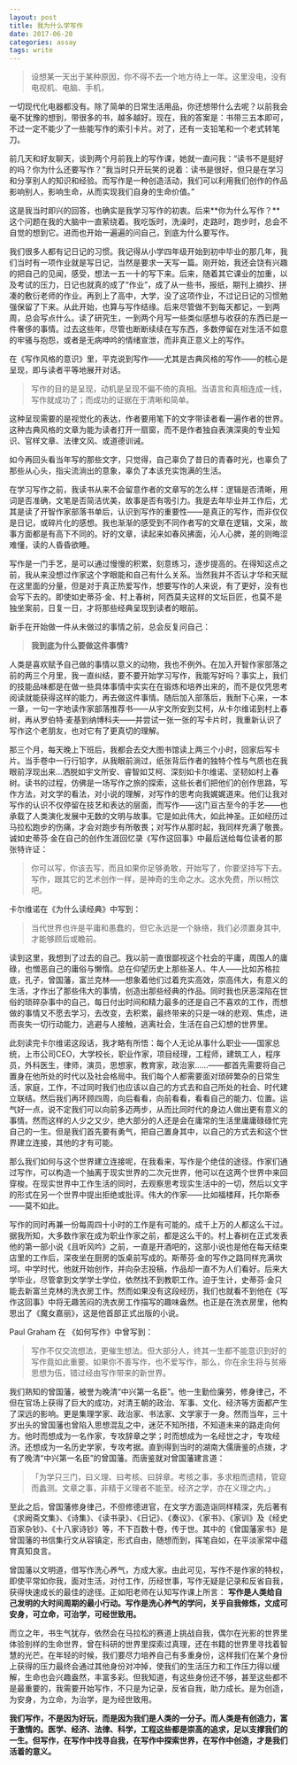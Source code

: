 ```yaml
---
layout: post
title: 我为什么学写作
date: 2017-06-20
categories: assay
tags: write
---
```



> 设想某一天出于某种原因，你不得不去一个地方待上一年。这里没电，没有电视机、电脑、手机，

一切现代化电器都没有。除了简单的日常生活用品，你还想带什么去呢？以前我会毫不犹豫的想到，带很多的书，越多越好。现在，我的答案是：书带三五本即可，不过一定不能少了一些能写作的索引卡片。对了，还有一支铅笔和一个老式转笔刀。

前几天和好友聊天，谈到两个月前我上的写作课，她就一直问我：“读书不是挺好的吗？你为什么还要写作？”我当时只开玩笑的说着：读书是很好，但只是在学习和分享别人的知识和经验。而写作是一种创造活动，我们可以利用我们创作的作品影响别人，影响生命，从而实现我们自身的生命价值。”

这是我当时即兴的回答，也确实是我学习写作的初衷。后来**你为什么写作？**这个问题在我的大脑中一直萦绕着。我吃饭时，洗澡时，走路时，跑步时，总会不自觉的想到它。进而也开始一遍遍的问自己，到底为什么要写作。

我们很多人都有记日记的习惯。我记得从小学四年级开始到初中毕业的那几年，我们当时有一项作业就是写日记，当然是要求一天写一篇。刚开始，我还会饶有兴趣的把自己的见闻，感受，想法一五一十的写下来。后来，随着其它课业的加重，以及考试的压力，日记也就真的成了“作业”，成了从一些书，报纸，期刊上摘抄、拼凑的敷衍老师的作业。再到上了高中，大学，没了这项作业，不过记日记的习惯勉强保留了下来。从此开始，也算与写作结缘。后来尽管做不到每天都记，一到两周，总会写点什么。读了研究生，一到两个月写一些类似感想与收获的东西已是一件奢侈的事情。过去这些年，尽管也断断续续在写东西，多数停留在对生活不如意的牢骚与抱怨，或者是无病呻吟的情绪宣泄，而非真正意义上的写作。

在《写作风格的意识》里，平克说到写作——尤其是古典风格的写作——的核心是呈现，即与读者平等地展开对话。
>写作的目的是呈现，动机是呈现不偏不倚的真相。当语言和真相连成一线，写作就成功了；而成功的证据在于清晰和简单。

这种呈现需要的是视觉化的表达，作者要用笔下的文字带读者看一遍作者的世界。这种古典风格的文章为能为读者打开一扇窗，而不是作者独自表演深奥的专业知识、官样文章、法律文风、或道德训诫。


如今再回头看当年写的那些文字，只觉得，自己辜负了昔日的青春时光，也辜负了那些从心头，指尖流淌出的意象，辜负了本该充实饱满的生活。

在学习写作之前，我读书从来不会留意作者的文章写的怎么样：逻辑是否清晰，用词是否准确，文笔是否简洁优美，故事是否有吸引力。我是去年毕业并工作后，尤其是读了开智作家部落书单后，认识到写作的重要性——是真正的写作，而非仅仅是日记，或碎片化的感想。我也渐渐的感受到不同作者写的文章在逻辑，文采，故事方面都是有高下不同的。好的文章，读起来如春风拂面，沁人心脾，差的则晦涩难懂，读的人昏昏欲睡。

写作是一门手艺，是可以通过慢慢的积累，刻意练习，逐步提高的。在得知这点之前，我从来没想过作家这个字眼能和自己有什么关系。当然我并不否认才华和天赋在这里面的分量，但是对于真正热爱写作，想要写作的人来说，有了更好，没有也会写下去的。即使如史蒂芬·金、村上春树，阿西莫夫这样的文坛巨匠，也莫不是独坐案前，日复一日，才将那些经典呈现到读者的眼前。

新手在开始做一件从未做过的事情之前，总会反复问自己：
> **我到底为什么要做这件事情?**

人类是喜欢赋予自己做的事情以意义的动物，我也不例外。在加入开智作家部落之前的两三个月里，我一直纠结，要不要开始学习写作，我能写好吗？事实上，我们的技能品味都是在做一些具体事情中实实在在锻炼和培养出来的，而不是仅凭思考阅读就能获得这样的能力，再去做这件事情。随后加入部落后，我耐下心来，一本一章，一句一字地读作家部落推荐书——从宇文所安到艾柯，从卡尔维诺到村上春树，再从罗伯特·麦基到纳博科夫——并尝试一张一张的写卡片时，我重新认识了写作这个老朋友，也对它有了更真切的理解。

那三个月，每天晚上下班后，我都会去交大图书馆读上两三个小时，回家后写卡片。当手卷中一行行铅字，从我眼前淌过，纸张背后作者的独特个性与气质也在我眼前浮现出来…洒脱如宇文所安、睿智如艾柯、深刻如卡尔维诺、坚韧如村上春树。读书的过程，仿佛是一场写作之旅的探索，这些长者们把他们的创作思路，写作方法，对文学的看法，对小说的理解，对写作的思考向我娓娓道来。他们让我对写作的认识不仅停留在技艺和表达的层面，而写作——这门亘古至今的手艺——也承载了人类演化发展中无数的文明与故事。它是如此伟大，如此神圣。正如经历过马拉松跑步的伤痛，才会对跑步有所敬畏；对写作从那时起，我同样充满了敬畏。诚如史蒂芬·金在自己的创作生涯回忆录《写作这回事》中最后送给每位读者的那张特许证：
> 你可以写，你该去写，而且如果你足够勇敢，开始写了，你要坚持写下去。写作，跟其它的艺术创作一样，是神奇的生命之水。这水免费，所以畅饮吧。

卡尔维诺在《为什么读经典》中写到：
> 当代世界也许是平庸和愚蠢的，但它永远是一个脉络，我们必须置身其中,才能够顾后或瞻前。

读到这里，我想到了过去的自己。我以前一直很鄙视这个社会的平庸，周围人的庸碌，也憎恶自己的庸俗与懒惰。总在仰望历史上那些圣人、牛人——比如苏格拉底，孔子，曾国藩，富兰克林——想象着他们过着充实高效，崇高伟大，有意义的生活，才作出了那些伟大的事情，创造出那些经典的作品。同时我也厌恶深陷在世俗的琐碎杂事中的自己，每日付出时间和精力最多的还是自己不喜欢的工作，而想做的事情又不愿去学习，去改变，去积累，最终带来的只是一味的悲观、焦虑，进而丧失一切行动能力，逃避与人接触，逃离社会，生活在自己幻想的世界里。

此刻读完卡尔维诺这段话，我才略有所悟：每个人无论从事什么职业——国家总统，上市公司CEO，大学校长，职业作家，项目经理，工程师，建筑工人，程序员，外科医生，律师，演员，思想家，教育家，政治家……——都首先需要将自己置身在他所处的时代以及社会格局中。我们每个人都需要面对琐碎繁杂的日常生活，家庭，工作，不过同时我们也应该以自己的方式去和自己所处的社会、时代建立联结。然后我们再环顾四周，向后看看，向前看看，看看自己的能力、位置。运气好一点，说不定我们可以向前多迈两步，从而比同时代的身边人做出更有意义的事情。然而这样的人少之又少，绝大部分的人还是会在庸常的生活里庸庸碌碌忙完自己的一生。但是我们首先要有勇气，把自己置身其中，以自己的方式去和这个世界建立连接，其他的才有可能。

那么我们如何与这个世界建立连接呢，在我看来，写作是个绝佳的途径。作家们通过写作，可以构造一个抽离于现实世界的二次元世界，他可以在这两个世界中来回穿梭。在现实世界中工作生活的同时，去观察思考现实生活中的一切，然后以文字的形式在另一个世界中提出拒绝或批评。伟大的作家——比如福楼拜，托尔斯泰——莫不如此。

写作的同时再兼一份每周四十小时的工作是有可能的。成千上万的人都这么干过。据我所知，大多数作家在成为职业作家之前，都是这么干的。村上春树在正式发表他的第一部小说《且听风吟》之前，一直是开酒吧的，这部小说也是他在每天结束店里的工作后，深夜坐在厨房的饭桌前写成的。斯蒂芬·金的写作之路同样充满坎坷。中学时代，他就开始创作，并向杂志投稿，作品却一直不为人们看好。后来大学毕业，尽管拿到文学学士学位，依然找不到教职工作。迫于生计，史蒂芬·金只能去新富兰克林的洗衣房工作。然而如果没有这段经历，我们也就看不到他在《写作这回事》中将无趣苦闷的洗衣房工作描写的趣味盎然。也正是在洗衣房里，他构思出了《魔女嘉丽》，这是他首部正式出版的小说。

Paul Graham 在 《如何写作》中曾写到：
> 写作不仅交流想法，更催生想法。但大部分人，终其一生都不能意识到好的写作竟如此重要。如果你不善写作，也不爱写作，那么，你在余生将与贫瘠思想为伍，错过经由写作带来的新世界。

我们熟知的曾国藩，被誉为晚清“中兴第一名臣”。他一生勤俭廉劳，修身律己，不但在官场上获得了巨大的成功，对清王朝的政治、军事、文化、经济等方面都产生了深远的影响。更是集理学家、政治家、书法家、文学家于一身。然而当年，三十岁出头的曾国藩也曾陷入思想混乱之中，迷茫不知所措，不知道未来的路走向何方。他时而想成为一名作家，专攻辞章之学；时而想成为一名经世之才，专攻经济。还想成为一名历史学家，专攻考据。直到得到当时的湖南大儒唐鉴的点拨，才有了晚清“中兴第一名臣”的曾国藩。而唐鉴就对曾国藩建言道：
> 「为学只三门，曰义理、曰考核、曰辞章。考核之事，多求粗而遗精，管窥而蠡测。文章之事，非精于义理者不能至。经济之学，亦在义理之内。」

至此之后，曾国藩修身律己，不但修德进官，在文学方面造诣同样精深，先后著有《求阙斋文集》、《诗集》、《读书录》、《日记》、《奏议》、《家书》、《家训》及《经史百家杂钞》、《十八家诗钞》等，不下百数十卷，传于世。其中的《曾国藩家书》是曾国藩的书信集行文从容镇定，形式自由，随想而到，挥笔自如，在平淡家常中蕴育真知良言。
 
曾国藩以文明道，借写作洗心养气，方成大家。由此可见，写作不是作家的特权，即使平常如你我，面对生活，对付工作，历经世事，写作无疑是记录和反省自我，获得快速成长的最佳的途径。正如阳老师在认知写作课上所言：
**写作是人类给自己发明的大时间周期的最小行动。写作是洗心养气的学问，关乎自我修炼，文成可安身，可立命，可治学，可经世致用。**

而立之年，书生气犹存，依然会在马拉松的赛道上挑战自我，偶尔在光影的世界里体验别样的生命世界，曾在科研的世界里探索过真理，还在书籍的世界里寻找着智慧的光芒。在年轻的时候，我们要尽力培养自己有多重身份，这样我们在某个身份上获得的压力最终会通过其他身份对冲掉，使我们的生活压力和工作压力得以缓解，生命也会兴趣盎然，丰富多彩。但我知道，有这些身份还不够，甚至这些都不是最重要的，我需要开始写作，不只是为记录，反省自我，助力成长。是为创造，为安身，为立命，为治学，是为经世致用。

**我们写作，不是因为好玩，而是因为我们是人类的一分子。而人类是有创造力，富于激情的。医学、经济、法律、科学，工程这些都是崇高的追求，足以支撑我们的一生。但写作，在写作中找寻自我，在写作中探索世界，在写作中创造，才是我们活着的意义。**